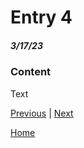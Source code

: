 # Entry 4
##### 3/17/23

### Content
Text

[Previous](entry03.md) | [Next](entry05.md)

[Home](../README.md)
